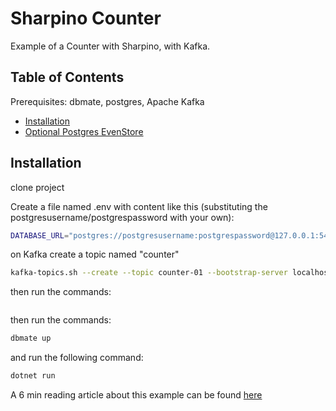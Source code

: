 # Sharpino Counter

Example of a Counter with Sharpino, with Kafka.

## Table of Contents

Prerequisites: dbmate, postgres, Apache Kafka

- [Installation](#installation)
- [Optional Postgres EvenStore](#postgesEventStore)


## Installation

clone project 

Create a file named .env with content like this (substituting the postgresusername/postgrespassword with your own):
```bash
DATABASE_URL="postgres://postgresusername:postgrespassword@127.0.0.1:5432/es_counter?sslmode=disable"
```

on Kafka create a topic named "counter"
```bash
kafka-topics.sh --create --topic counter-01 --bootstrap-server localhost:9092
```

then run the commands:

```bash
```
then run the commands:

```bash
dbmate up
```
and run the following command:

```bash
dotnet run
```


A 6 min reading article about this example can be found 
[here](https://www.linkedin.com/pulse/example-counter-event-sourcing-sharpino-ino-antonio-lucca-hzlof)





